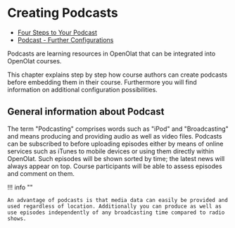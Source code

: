 # Creating Podcasts

  * [Four Steps to Your Podcast](Four_Steps_to_Your_Podcast.md)
  * [Podcast - Further Configurations](Podcast_-_Further_Configurations.md)

  

Podcasts are learning resources in OpenOlat that can be integrated into
OpenOlat courses.

This chapter explains step by step how course authors can create podcasts
before embedding them in their course. Furthermore you will find information
on additional configuration possibilities.

## General information about Podcast

The term "Podcasting" comprises words such as "iPod" and "Broadcasting" and
means producing and providing audio as well as video files. Podcasts can be
subscribed to before uploading episodes either by means of online services
such as iTunes to mobile devices or using them directly within OpenOlat. Such
episodes will be shown sorted by time; the latest news will always appear on
top. Course participants will be able to assess episodes and comment on them.

!!! info ""

    An advantage of podcasts is that media data can easily be provided and used regardless of location. Additionally you can produce as well as use episodes independently of any broadcasting time compared to radio shows.

